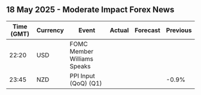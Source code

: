 ## 18 May 2025 - Moderate Impact Forex News

| Time (GMT) | Currency | Event | Actual | Forecast | Previous |
|------|----------|-------|--------|----------|----------|
| 22:20 | USD | FOMC Member Williams Speaks |  |  |  |
| 23:45 | NZD | PPI Input (QoQ) (Q1) |  |  | -0.9% |

